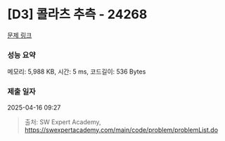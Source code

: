# [D3] 콜라츠 추측 - 24268 

[문제 링크](https://swexpertacademy.com/main/code/problem/problemDetail.do?contestProbId=AZXNx9OKCYjHBIQx) 

### 성능 요약

메모리: 5,988 KB, 시간: 5 ms, 코드길이: 536 Bytes

### 제출 일자

2025-04-16 09:27



> 출처: SW Expert Academy, https://swexpertacademy.com/main/code/problem/problemList.do